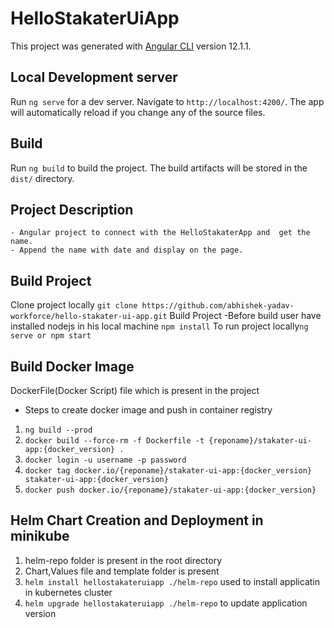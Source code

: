 # HelloStakaterUiApp

This project was generated with [Angular CLI](https://github.com/angular/angular-cli) version 12.1.1.

## Local Development server

Run `ng serve` for a dev server. Navigate to `http://localhost:4200/`. The app will automatically reload if you change any of the source files.

## Build

Run `ng build` to build the project. The build artifacts will be stored in the `dist/` directory.

## Project Description
    - Angular project to connect with the HelloStakaterApp and  get the name.
    - Append the name with date and display on the page.

## Build Project
Clone project locally `git clone https://github.com/abhishek-yadav-workforce/hello-stakater-ui-app.git`
Build Project -Before build user have installed nodejs in his local machine `npm install`
To run project locally`ng serve or npm start` 

## Build Docker Image
 DockerFile(Docker Script) file which is present in the project
 - Steps to create docker image and push in container registry
1. `ng build --prod`
2. `docker build --force-rm -f Dockerfile -t {reponame}/stakater-ui-app:{docker_version} .`
3. `docker login -u username -p password`
4. `docker tag docker.io/{reponame}/stakater-ui-app:{docker_version} stakater-ui-app:{docker_version}`
5. `docker push docker.io/{reponame}/stakater-ui-app:{docker_version}`
        
## Helm Chart Creation and Deployment in minikube
1. helm-repo folder is present in the root directory 
2. Chart,Values file and template folder is present
3. `helm install hellostakateruiapp ./helm-repo` used to install applicatin in kubernetes cluster
4. `helm upgrade hellostakateruiapp ./helm-repo` to update application version


